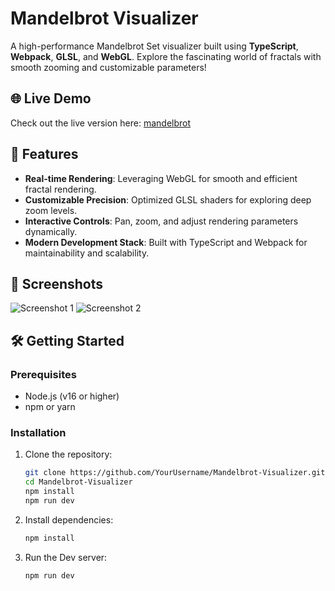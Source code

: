 # Mandelbrot Visualizer

A high-performance Mandelbrot Set visualizer built using **TypeScript**, **Webpack**, **GLSL**, and **WebGL**. Explore the fascinating world of fractals with smooth zooming and customizable parameters!

## 🌐 Live Demo
Check out the live version here: [mandelbrot](https://mandelbrot.darkube.app/)

## 🚀 Features
- **Real-time Rendering**: Leveraging WebGL for smooth and efficient fractal rendering.
- **Customizable Precision**: Optimized GLSL shaders for exploring deep zoom levels.
- **Interactive Controls**: Pan, zoom, and adjust rendering parameters dynamically.
- **Modern Development Stack**: Built with TypeScript and Webpack for maintainability and scalability.

## 📸 Screenshots
![Screenshot 1](path/to/screenshot1.png)
![Screenshot 2](path/to/screenshot2.png)

## 🛠️ Getting Started
### Prerequisites
- Node.js (v16 or higher)
- npm or yarn

### Installation
1. Clone the repository:
   ```bash
   git clone https://github.com/YourUsername/Mandelbrot-Visualizer.git
   cd Mandelbrot-Visualizer
   npm install
   npm run dev
   ```
2. Install dependencies:
   ```bash
   npm install
   ```
3. Run the Dev server:
   ```bash
   npm run dev
   ```
